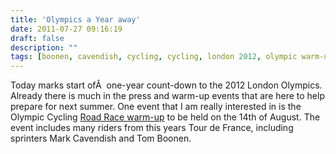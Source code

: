 ```yaml
---
title: 'Olympics a Year away'
date: 2011-07-27 09:16:19
draft: false
description: ""
tags: [boonen, cavendish, cycling, cycling, london 2012, olympic warm-up event, olympics, Aside]
---
```


Today marks start ofÂ  one-year count-down to the 2012 London Olympics. Already there is much in the press and warm-up events that are here to help prepare for next summer. One event that I am really interested in is the Olympic Cycling [Road Race warm-up](http://www.cyclingweekly.co.uk/news/latest/529520/stars-line-up-for-olympic-road-race-test-event.html) to be held on the 14th of August. The event includes many riders from this years Tour de France, including sprinters Mark Cavendish and Tom Boonen.